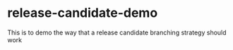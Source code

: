 # release-candidate-demo
This is to demo the way that a release candidate branching strategy should work
